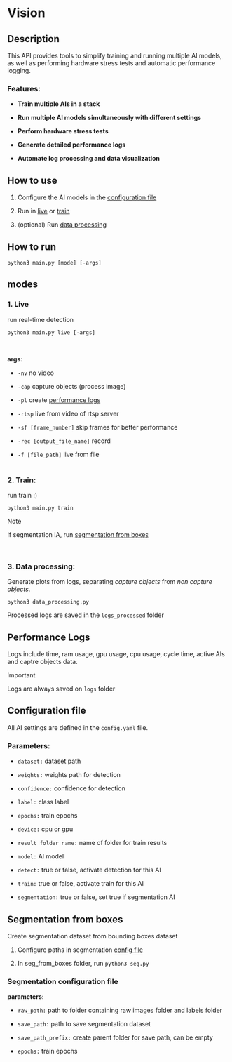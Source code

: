 # Vision
## Description
This API provides tools to simplify training and running multiple AI models, as well as performing hardware stress tests and automatic performance logging.

### Features:
- __Train multiple AIs in a stack__

- __Run multiple AI models simultaneously with different settings__

- __Perform hardware stress tests__

- __Generate detailed performance logs__

- __Automate log processing and data visualization__

## How to use

1. Configure the AI models in the [configuration file](#Configuration-file)

2. Run in [live](#1-Live) or [train](#2-Train)

3. (optional) Run [data processing](#3-data-processing)



## How to run

```python3 main.py [mode] [-args]```

## modes
### 1. Live
run real-time detection<br>
```
python3 main.py live [-args]
```
<br>

__args:__

- ```-nv``` no video

- ```-cap``` capture objects (process image)

- ```-pl``` create [performance logs ](#Performance-Logs)

- ```-rtsp``` live from video of rtsp server

- ```-sf [frame_number]``` skip frames for better performance

- ```-rec [output_file_name]``` record

- ```-f [file_path]``` live from file
<br><br>

### 2. Train:
run train :)<br>
```
python3 main.py train
```

> [!NOTE]
> If segmentation IA, run [segmentation from boxes](#segmentation-from-boxes)

<br>

### 3. Data processing:
Generate plots from logs, separating _capture objects_ from _non capture objects_.<br>
```
python3 data_processing.py
```
Processed logs are saved in the ```logs_processed``` folder
<br>

## Performance Logs
Logs include time, ram usage, gpu usage, cpu usage, cycle time, active AIs and captre objects data.

> [!IMPORTANT]
> Logs are always saved on ```logs``` folder


## Configuration file

All AI settings are defined in the ```config.yaml``` file.

### Parameters:
- ```dataset:``` dataset path

- ```weights:``` weights path for detection

- ```confidence:``` confidence for detection

- ```label:``` class label

- ```epochs:``` train epochs

- ```device:``` cpu or gpu

- ```result folder name:``` name of folder for train results

- ```model:``` AI model

- ```detect:``` true or false, activate detection for this AI

- ```train:``` true or false, activate train for this AI

- ```segmentation:``` true or false, set true if segmentation AI 

## Segmentation from boxes
Create segmentation dataset from bounding boxes dataset

1. Configure paths in segmentation [config file](#segmentation-configuration-file)

2. In seg_from_boxes folder, run ```python3 seg.py```

### Segmentation configuration file

__parameters:__ 

- ```raw_path:``` path to folder containing raw images folder and labels folder

- ```save_path:``` path to save segmentation dataset

- ```save_path_prefix:``` create parent folder for save path, can be empty

- ```epochs:``` train epochs
